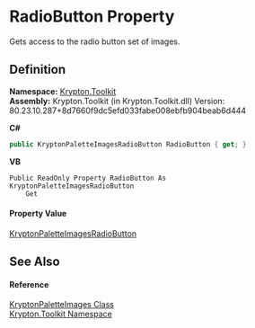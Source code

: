# RadioButton Property


Gets access to the radio button set of images.



## Definition
**Namespace:** <a href="79d2eac2-21f4-54ff-7552-b20c33c30600.md">Krypton.Toolkit</a>  
**Assembly:** Krypton.Toolkit (in Krypton.Toolkit.dll) Version: 80.23.10.287+8d7660f9dc5efd033fabe008ebfb904beab6d444

**C#**
``` C#
public KryptonPaletteImagesRadioButton RadioButton { get; }
```
**VB**
``` VB
Public ReadOnly Property RadioButton As KryptonPaletteImagesRadioButton
	Get
```



#### Property Value
<a href="bb4b80fc-cea5-f557-92ae-f33ecca97c9f.md">KryptonPaletteImagesRadioButton</a>

## See Also


#### Reference
<a href="81ba49cf-9c2e-4aee-d9b8-8dda4b14fffa.md">KryptonPaletteImages Class</a>  
<a href="79d2eac2-21f4-54ff-7552-b20c33c30600.md">Krypton.Toolkit Namespace</a>  

